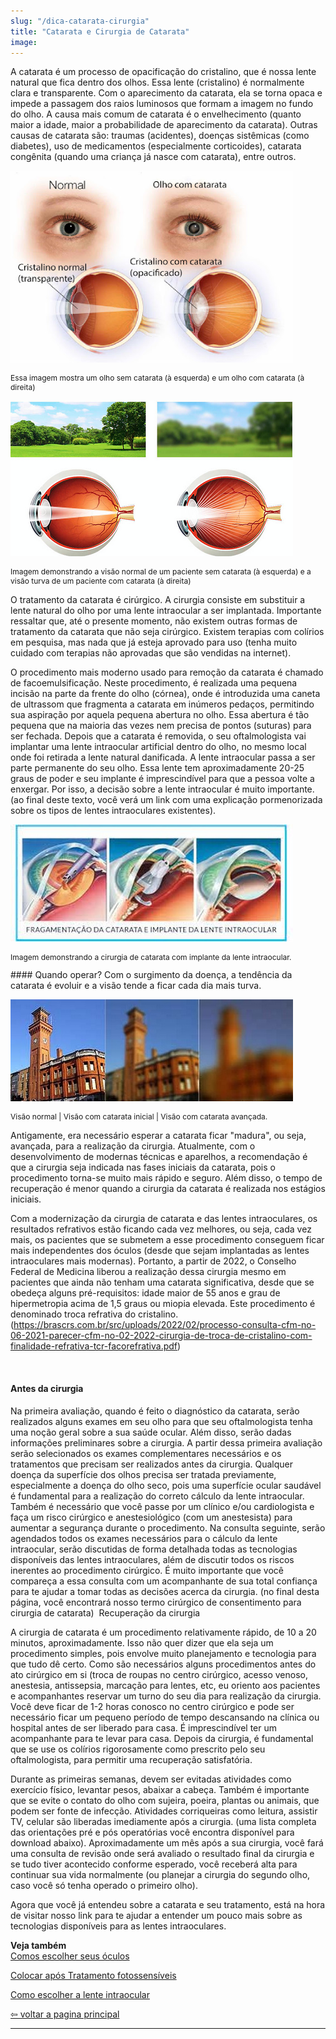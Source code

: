 ```yaml
---
slug: "/dica-catarata-cirurgia"
title: "Catarata e Cirurgia de Catarata"
image: 
---
```


A catarata é um processo de opacificação do cristalino, que é nossa lente natural que fica dentro dos olhos. Essa lente (cristalino) é normalmente clara e transparente. Com o aparecimento da catarata, ela se torna opaca e impede a passagem dos raios luminosos que formam a imagem no fundo do olho. 
A causa mais comum de catarata é o envelhecimento (quanto maior a idade, maior a probabilidade de aparecimento da catarata). Outras causas de catarata são: traumas (acidentes), doenças sistêmicas (como diabetes), uso de medicamentos (especialmente corticoides), catarata congênita (quando uma criança já nasce com catarata), entre outros. 

![](../../src/images/olho-catarata.png)
<p style="font-size: 12px" class="text-center">
Essa imagem mostra um olho sem catarata (à esquerda) e um olho com catarata (à direita)  
</p>

​![](../../src/images/olho-catarata3.png)

<p style="font-size: 12px" class="text-center">
Imagem demonstrando a visão normal de um paciente sem catarata (à esquerda) e a visão turva de um paciente com catarata (à direita)
</p>


O tratamento da catarata é cirúrgico. A cirurgia consiste em substituir a lente natural do olho por uma lente intraocular a ser implantada. 
 Importante ressaltar que, até o presente momento, não existem outras formas de tratamento da catarata que não seja cirúrgico. Existem terapias com colírios em pesquisa, mas nada que já esteja aprovado para uso (tenha muito cuidado com terapias não aprovadas que são vendidas na internet). 

O procedimento mais moderno usado para remoção da catarata é chamado de facoemulsificação. Neste procedimento, é realizada uma pequena incisão na parte da frente do olho (córnea), onde é introduzida uma caneta de ultrassom que fragmenta a catarata em inúmeros pedaços, permitindo sua aspiração por aquela pequena abertura no olho. Essa abertura é tão pequena que na maioria das vezes nem precisa de pontos (suturas) para ser fechada.
Depois que a catarata é removida, o seu oftalmologista vai implantar uma lente intraocular artificial dentro do olho, no mesmo local onde foi retirada a lente natural danificada. A lente intraocular passa a ser parte permanente do seu olho. Essa lente tem aproximadamente 20-25 graus de poder e seu implante é imprescindível para que a pessoa volte a enxergar. Por isso, a decisão sobre a lente intraocular é muito importante. 
(ao final deste texto, você verá um link com uma explicação pormenorizada sobre os tipos de lentes intraoculares existentes). 

​![](../../src/images/olho-catarata4.jpg)

<p style="font-size: 12px" class="text-center">
Imagem demonstrando a cirurgia de catarata com implante da lente intraocular.
</p>
​
#### Quando operar?  
Com o surgimento da doença, a tendência da catarata é evoluir e a visão tende a ficar cada dia mais turva.

​![](../../src/images/olho-catarata5.jpg)

<p style="font-size: 12px" class="text-center">
Visão normal | Visão com catarata inicial | Visão com catarata avançada.
</p>

Antigamente, era necessário esperar a catarata ficar "madura", ou seja, avançada, para a realização da cirurgia. Atualmente, com o desenvolvimento de modernas técnicas e aparelhos, a recomendação é que a cirurgia seja indicada nas fases iniciais da catarata, pois o procedimento torna-se muito mais rápido e seguro. Além disso, o tempo de recuperação é menor quando a cirurgia da catarata é realizada nos estágios iniciais. 

Com a modernização da cirurgia de catarata e das lentes intraoculares, os resultados refrativos estão ficando cada vez melhores, ou seja, cada vez mais, os pacientes que se submetem a esse procedimento conseguem ficar mais independentes dos óculos (desde que sejam implantadas as lentes intraoculares mais modernas). Portanto, a partir de 2022, o Conselho Federal de Medicina liberou a realização dessa cirurgia mesmo em pacientes que ainda não tenham uma catarata significativa, desde que se obedeça alguns pré-requisitos: idade maior de 55 anos e grau de hipermetropia acima de 1,5 graus ou miopia elevada. Este procedimento é denominado troca refrativa do cristalino. (https://brascrs.com.br/src/uploads/2022/02/processo-consulta-cfm-no-06-2021-parecer-cfm-no-02-2022-cirurgia-de-troca-de-cristalino-com-finalidade-refrativa-tcr-facorefrativa.pdf)

 
#### Antes da cirurgia 
Na primeira avaliação, quando é feito o diagnóstico da catarata, serão realizados alguns exames em seu olho para que seu oftalmologista tenha uma noção geral sobre a sua saúde ocular. Além disso, serão dadas informações preliminares sobre a cirurgia.
A partir dessa primeira avaliação serão selecionados os exames complementares necessários e os tratamentos que precisam ser realizados antes da cirurgia. Qualquer doença da superfície dos olhos precisa ser tratada previamente, especialmente a doença do olho seco, pois uma superfície ocular saudável é fundamental para a realização do correto cálculo da lente intraocular. 
Também é necessário que você passe por um clínico e/ou cardiologista e faça um risco cirúrgico e anestesiológico (com um anestesista) para aumentar a segurança durante o procedimento.
Na consulta seguinte, serão agendados todos os exames necessários para o cálculo da lente intraocular, serão discutidas de forma detalhada todas as tecnologias disponíveis das lentes intraoculares, além de discutir todos os riscos inerentes ao procedimento cirúrgico. É muito importante que você compareça a essa consulta com um acompanhante de sua total confiança para te ajudar a tomar todas as decisões acerca da cirurgia.
(no final desta página, você encontrará nosso termo cirúrgico de consentimento para cirurgia de catarata)
​
Recuperação da cirurgia

A cirurgia de catarata é um procedimento relativamente rápido, de 10 a 20 minutos, aproximadamente. Isso não quer dizer que ela seja um procedimento simples, pois envolve muito planejamento e tecnologia para que tudo dê certo. Como são necessários alguns procedimentos antes do ato cirúrgico em si (troca de roupas no centro cirúrgico, acesso venoso, anestesia, antissepsia, marcação para lentes, etc, eu oriento aos pacientes e acompanhantes reservar um turno do seu dia para realização da cirurgia. 
Você deve ficar de 1-2 horas conosco no centro cirúrgico e pode ser necessário ficar um pequeno período de tempo descansando na clínica ou hospital antes de ser liberado para casa. É imprescindível ter um acompanhante para te levar para casa.
Depois da cirurgia, é fundamental que se use os colírios rigorosamente como prescrito pelo seu oftalmologista, para permitir uma recuperação satisfatória.

Durante as primeiras semanas, devem ser evitadas atividades como exercício físico, levantar pesos, abaixar a cabeça. Também é importante que se evite o contato do olho com sujeira, poeira, plantas ou animais, que podem ser fonte de infecção. Atividades corriqueiras como leitura, assistir TV, celular são liberadas imediamente após a cirurgia. 
(uma lista completa das orientações pré e pós operatórias você encontra disponível para download abaixo). 
Aproximadamente um mês após a sua cirurgia, você fará uma consulta de revisão onde será avaliado o resultado final da cirurgia e se tudo tiver acontecido conforme esperado, você receberá alta para continuar sua vida normalmente (ou planejar a cirurgia do segundo olho, caso você só tenha operado o primeiro olho).

Agora que você já entendeu sobre a catarata e seu tratamento, está na hora de visitar nosso link para te ajudar a entender um pouco mais sobre as tecnologias disponíveis para as lentes intraoculares. 






**Veja também**  
 [Comos escolher seus óculos](/dica-oculos)   
 
[Colocar após Tratamento fotossensíveis](/dica-folder-lente)  

[Como escolher a lente intraocular](/dica-lente)

 [⇦ voltar a pagina principal](/)

 ---------------------------------------------------------------------------------------------------